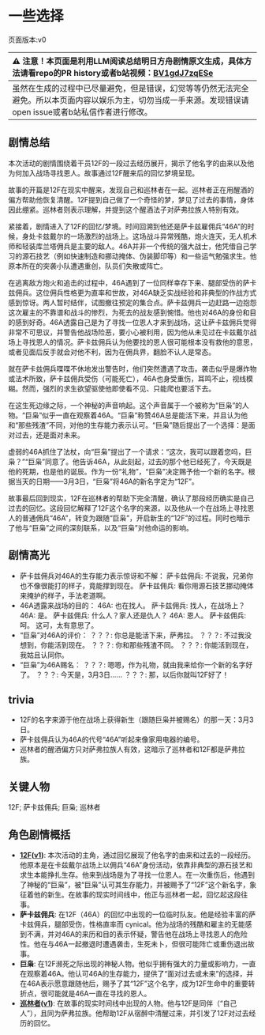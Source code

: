 # 一些选择
页面版本:v0
 

| :warning: 注意！本页面是利用LLM阅读总结明日方舟剧情原文生成，具体方法请看repo的PR history或者b站视频：[BV1gdJ7zqESe](https://www.bilibili.com/video/BV1gdJ7zqESe/)         |
|:----------------------------|
| 虽然在生成的过程中已尽量避免，但是错误，幻觉等等仍然无法完全避免。所以本页面内容以娱乐为主，切勿当成一手来源。发现错误请open issue或者b站私信作者进行修改。|



## 剧情总结
本次活动的剧情围绕着干员12F的一段过去经历展开，揭示了他名字的由来以及他为何加入战场寻找恩人。故事通过12F醒来后的回忆梦境呈现。

故事的开篇是12F在现实中醒来，发现自己和巡林者在一起。巡林者正在用醒酒的偏方帮助他恢复清醒。12F提到自己做了一个奇怪的梦，梦见了过去的事情，身体因此绷紧。巡林者则表示理解，并提到这个醒酒法子对萨弗拉族人特别有效。

紧接着，剧情进入了12F的回忆/梦境。时间回溯到他还是萨卡兹雇佣兵“46A”的时候，身处卡兹戴尔的一场激烈的战场上。这场战斗异常残酷，炮火连天，无人机术师和轻装库兰塔佣兵是主要的敌人。46A并非一个传统的强大战士，他凭借自己学习的源石技艺（例如快速制造和挪动掩体、伪装脚印等）和一些运气勉强求生。他原本所在的突袭小队遭遇重创，队员们失散或阵亡。

在逃离敌方炮火和追击的过程中，46A遇到了一位同样幸存下来、腿部受伤的萨卡兹佣兵。这位佣兵性格更为直率和世故，对46A缺乏实战经验和非典型的作战方式感到惊讶。两人暂时结伴，试图撤往预定的集合点。萨卡兹佣兵一边赶路一边抱怨这次雇主的不靠谱和战斗的惨烈，为死去的战友感到惋惜。他也对46A的身份和目的感到好奇。46A透露自己是为了寻找一位恩人才来到战场，这让萨卡兹佣兵觉得非常不可思议，并警告他战场险恶，要小心被利用，因为他从未见过在卡兹戴尔战场上寻找恩人的情况。萨卡兹佣兵认为他要找的恩人很可能根本没有救他的意思，或者见面后反手就会对他不利，因为在佣兵界，翻脸不认人是常态。

就在萨卡兹佣兵喋喋不休地发出警告时，他们突然遭遇了攻击。袭击似乎是爆炸物或法术所致，萨卡兹佣兵受伤（可能死亡），46A也身受重伤，耳鸣不止，视线模糊。然而，强烈的求生欲望驱使他即使看不见、只能爬也要活下去。

在这生死边缘之际，一个神秘的声音响起。这个声音属于一个被称为“巨枭”的人物。“巨枭”似乎一直在观察着46A。“巨枭”称赞46A总是能活下来，并且认为他和“那些残渣”不同，对他的生存能力表示认可。“巨枭”随后提出了一个选择：是面对过去，还是面对未来。

虚弱的46A抓住了法杖，向“巨枭”提出了一个请求：“这次，我可以跟着您吗，巨枭？”“巨枭”同意了。他告诉46A，从此刻起，过去的那个他已经死了，今天既是他的死期，也是他的诞辰。作为一份“礼物”，“巨枭”决定赐予他一个新的名字。根据当天的日期——3月3日，“巨枭”将46A的新名字定为“12F”。

故事最后回到现实，12F在巡林者的帮助下完全清醒，确认了那段经历确实是自己过去的回忆。这段回忆解释了12F这个名字的来源，以及他从一个在战场上寻找恩人的普通佣兵“46A”，转变为跟随“巨枭”，开启新生的“12F”的过程。同时也暗示了他与“巨枭”之间的深刻联系，以及“巨枭”对他命运的影响。
## 剧情高光
- 萨卡兹佣兵对46A的生存能力表示惊讶和不解：
萨卡兹佣兵: 不说我，兄弟你也不像很能打的样子，竟能撑到现在。
萨卡兹佣兵: 看你用源石技艺挪动掩体来掩护的样子，手法老道啊。
- 46A透露来战场的目的：
46A: 也在找人。
萨卡兹佣兵: 找人，在战场上？
46A: 是。
萨卡兹佣兵: 什么人？家人还是仇人？
46A: 恩人。
萨卡兹佣兵: 呵。 这可，太有意思了。
- “巨枭”对46A的评价：
？？？: 你总是能活下来，萨弗拉。
？？？: 不过我没想到，你能活到现在。
？？？: 你和那些残渣不同。
？？？: 你能活到现在，我姑且认同你。
- “巨枭”为46A赐名：
？？？: 嗯嗯，作为礼物，就由我来给你一个新的名字好了。
？？？: 今天是，3月3日......
？？？: 那，以后你就叫12F好了！
## trivia
- 12F的名字来源于他在战场上获得新生（跟随巨枭并被赐名）的那一天：3月3日。
- 萨卡兹佣兵认为46A的代号“46A”听起来像家用电器的编号。
- 巡林者的醒酒偏方只对萨弗拉族人有效，这暗示了巡林者和12F都是萨弗拉族。
## 关键人物
12F; 萨卡兹佣兵; 巨枭; 巡林者
## 角色剧情概括
-   **[12F](../char_v3/char_009_12fce.md)([v1](../chars/char_009_12fce.md))**: 本次活动的主角，通过回忆展现了他名字的由来和过去的一段经历。他原本是在卡兹戴尔战场上以佣兵“46A”身份活动，依靠非典型的源石技艺和求生本能挣扎生存。他来到战场是为了寻找一位恩人。在一次重伤后，他遇到了神秘的“巨枭”，被“巨枭”认可其生存能力，并被赐予了“12F”这个新名字，象征着他的新生。在故事的现实时间线中，他正与巡林者一起，回忆起这段往事。
-   **萨卡兹佣兵**: 在12F（46A）的回忆中出现的一位临时队友。他是经验丰富的萨卡兹佣兵，腿部受伤，性格直率而 cynical。他为战场的残酷和雇主的无能感到不满，并对46A的来历和目的表示怀疑，警告他在战场上寻找恩人的危险性。他在与46A一起撤退时遭遇袭击，生死未卜，但很可能阵亡或重伤退出故事。
-   **巨枭**: 在12F濒死之际出现的神秘人物。他似乎拥有强大的力量或影响力，一直在观察着46A。他认可46A的生存能力，提供了“面对过去或未来”的选择，并在46A表示愿意跟随他后，赐予了其“12F”这个名字，成为12F生命中的重要转折点，很可能就是46A一直在寻找的恩人。
-   **[巡林者](../char_v3/char_503_rang.md)([v1](../chars/char_503_rang.md))**: 在故事的现实时间线中出现的人物。他与12F是同伴（“自己人”），且同为萨弗拉族。他帮助12F从宿醉中清醒过来，并引发了12F对过去经历的回忆。